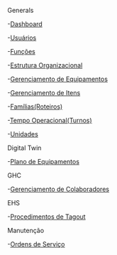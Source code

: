 Generals

-[Dashboard](http://localhost:4200/dashboard/general/general-dashboard/general-dashboard-home)

-[Usuários](http://localhost:4200/dashboard/general/user-management/management-user)

-[Funções](http://localhost:4200/dashboard/general/user-management/management-user/groups)

-[Estrutura Organizacional](http://localhost:4200/dashboard/general/organizational-structure/direction)

-[Gerenciamento de Equipamentos](http://localhost:4200/dashboard/general/asset/asset-home)

-[Gerenciamento de Itens](http://localhost:4200/dashboard/general/items/items-home)

-[Famílias(Roteiros)](http://localhost:4200/dashboard/general/scripts)

-[Tempo Operacional(Turnos)](http://localhost:4200/dashboard/general/shifts/shifts-home)

-[Unidades](http://localhost:4200/dashboard/general/units/units-home)

Digital Twin

-[Plano de Equipamentos](http://localhost:4200/dashboard/digital-twin/plan/plan-equipment)

GHC

-[Gerenciamento de Colaboradores](http://localhost:4200/dashboard/ghc/management-training/management-collaborator)

EHS

-[Procedimentos de Tagout](http://localhost:4200/dashboard/ehs/lockoutTagout/asset)

Manutenção

-[Ordens de Serviço](http://localhost:4200/dashboard/maintenance/work-orders)
